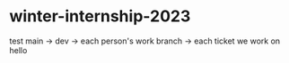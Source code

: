 # winter-internship-2023



test
main -> dev -> each person's work branch -> each ticket we work on
hello